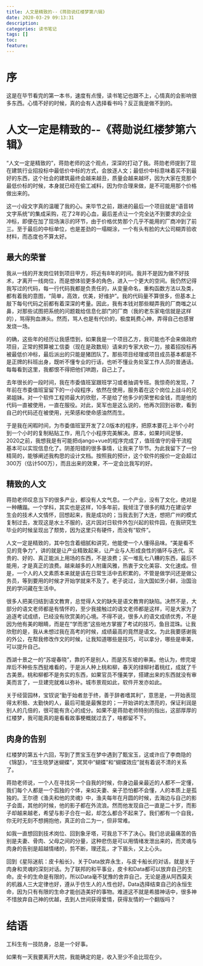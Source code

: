 ```yaml
---
title: 人文是精致的--《蒋勋说红楼梦第六辑》
date: 2020-03-29 09:13:31
description: 
categories: 读书笔记
tags: [] 
toc: 
feature: 
---
```


# 序

这是在毕节看完的第一本书，速度有点慢，读书笔记也跟不上，心情真的会影响很多东西。心情不好的时候，真的会有人选择看书吗？反正我是做不到的。

<!-- more -->

# 人文一定是精致的--《蒋勋说红楼梦第六辑》

“人文一定是精致的”，蒋勋老师的这个观点，深深的打动了我。蒋勋老师提到了现在建筑行业招投标中最低价中标的方式，会放逐人文；最低价中标意味着买不到最好的东西，这个社会的建筑最终会越来越丑，质量会越来越坏，因为大家在竞那个最低价标的时候，本身就已经在偷工减料，因为你合理来做，是不可能用那个价格做出来的。

这一小段文字真的温暖了我的心。来毕节之前，跟进的最后一个项目就是“语音转文字系统”的集成采购，花了2年的心血，最后差点让一个完全达不到要求的企业冲标，即便在加了现场演示的环节，由于价格优势那个几乎不能用的厂商冲到了前三。至于最后的中标单位，也是差劲的一塌糊涂，一个有头有脸的大公司糊弄验收材料，而态度也不算太好。

## 最大的荣誉

我从一线的开发岗位转到项目甲方，将近有8年的时间。我并不是因为做不好技术，才离开一线岗位，而是想体验更多的角色，进入一个更大的空间。我仍然记得我写过的代码，每一行代码我都是负责任的，从变量命名，重构函数方法以及类，都有着我的意图，“简单，高效，优美，好维护”。我的代码量不算很多，但基本上敲下每句代码之前都有着深深的考量。因此，我有本钱对那些糊弄我的厂商嗤之以鼻，对那些试图把系统的问题栽给信息化部门的厂商（我的老东家电信就是这样的），骂得狗血淋头。然而，骂人也是有代价的，极度耗费心神，弄得自己也感冒发烧一场。

的确，这些年的经历让我感悟到，如果我是一个项目乙方，我可能也不会来做政府项目，正常的预算被工信委（现在是政数局）请来的专家大砍一刀，接着招投标再被最低价冲标，最后派出的只能是猪团队了。那些项目经理或项目成员基本都是不是正牌的科班出身，既听不懂专业的行话，也听不懂业务处室工作人员的普通话。每每看到这里，我都恨不得把他们哄跑，自己上了。

去年很长的一段时间，我在市委值班室跟班学习或者抽调专班。我惊奇的发现，7年前在市委值班室留下的一小段程序，依然在使用，服务着在这个岗位上战斗的兄弟姐妹。对一个软件工程师最大的欣慰，不是给了他多少的荣誉和金钱，而是他的代码一直被使用，一直在服役。对此，吴军也是这么说的，他再次回到谷歌，看到自己的代码还在被使用，光荣感和使命感油然而生。

于是我在闲暇时间，为市委值班室开发了2.0版本的程序，把原本要花上半个小时到一个小时的复制粘贴工作，用几个小程序完美解决。原本，如果时间足够，2020之前，我想我是有可能把django+vue的程序完成了，值班值守的骨干流程基本可以实现信息化了。阴差阳错的很多事情，让我来了毕节。为此我留下了一份精简的，能够阐述我构思的设计文档。按照我的预计，这个软件的报价一定会超过300万（估计500万），而且出来的效果，不一定会比我写的好。

## 精致的人文

蒋勋老师叹息当下的很多产业，都没有人文气息。一个产业，没有了文化，绝对是一种糟蹋。一个学科，其实也是这样，10多年前，我倾注了很多的精力在建设学生会的技术人文情怀，回想起来，我是成功的；当我去到了大连，想把广州的模式复制过去，发现这是水土不服的，这片因对日软件外包兴起的软件园，在我研究生毕业的时候呈现出了颓势，因为这里只有硬件，而没有“软件”。

人文一定是精致的，其中包含着细腻和讲究，他能使一个人懂得品味。“美是看不见的竞争力”，讲的就是让产业精致起来，让产业与人形成良性的循环与迭代。买贵的、好的、真正能派上用场的东西，不是浪费；买一堆乱七八糟的东西，最后不能用，才是真正的浪费。越来越多的人附庸风雅，热衷于文化美容、文化速成。但是，一个人的人文素质本来就是该在日常生活中去积累的，不管是做学问还是做公务员，等到要用的时候才开始学就来不及了。老子说过，治大国如烹小鲜，治国治民的学问藏在生活中。

很多人把美归结到语文教育，总觉得人文的缺失是语文教育的缺陷。决然不是，大部分的语文老师都是有情怀的，至少我接触过的语文老师都是这样，可是大家为了追逐考试成绩，已经没有欣赏美的心境。不得不说，很多人的语文成绩优秀，不是因为他有美的眼睛，而是在“学而思”这些地方掌握了考试的技巧，鱼目混珠。让我欣慰的是，我从未想过我在高考的时候，成绩最高的竟然是语文。为此我要感谢我的外公，在帮我修改作文的时候，让我知道哪些是技巧，可以拿分，哪些是审美，可以提升自己。

西湖十景之一的“苏堤春晓”，靠的不是别人，而是苏东坡的审美。他认为，修完堤岸后不种些东西挺难看的，于是派人种上桃和柳，春天的绿柳衬着桃红，成就了千古美景。桃和柳都不是务实的东西，如果官员不懂美学，搭建出来的东西就没有审美而言了，一旦建完就难以弥补。城市景观如此，软件开发亦如此。

关于经营园林，宝钗说“勤于始者怠于终，善于辞者嗜其利”，意思是，一开始表现得太积极、太勤快的人，最后可能是最懈怠的；一开始讲的太漂亮的，保证利润是别人的几倍的，很可能有贪心的成分。如果不是蒋勋老师特别的指出，这部厚厚的红楼梦，我可能真的是看看故事梗概就过去了，啥都留不下。

## 肉身的告别

红楼梦的第五十六回，写到了贾宝玉在梦中遇到了甄宝玉，这或许应了李商隐的《锦瑟》，“庄生晓梦迷蝴蝶”，冥冥中“蝴蝶”和“蝴蝶效应”就有着说不清的关系了。

蒋勋老师说，一个人在寻找另一个自我的时候，你身边最亲最近的人都不一定懂，我们每个人都是一个孤独的个体，亲如夫妻、亲子恐怕都不会懂，人的本质上是孤独的。王尔德《渔夫和他的灵魂》中，渔夫每年在月圆的时候，去海边与自己的影子会面，其他的时候，他的影子都在外流浪。然而他发现自己一直是二十岁，而影子却越来越老，希望与影子合在一起，却怎么都合不起来了。我们都有一个自我，你无时无刻不想拥抱他，真正的合二为一，但非常难。

如我一直想回到技术岗位、回到象牙塔，可我总下不了决心。我们总说最痛苦的告别是夫妻、骨肉、父母之间的分量，这种悲伤是可以用情绪发泄出来的，而灵魂与肉身的告别是超越情绪的，剪不断，理还乱，才下眉头，又上心头。

回到《星际迷航：皮卡船长》，关于Data放弃永生，与皮卡船长的对话，就是关于肉身和灵魂的深刻对话。为了联邦的和平事业，皮卡和Data都可以放弃自己的生命。皮卡的生命是有限的，所以Data毫不犹豫的舍弃自己，无论是遵从阿西莫夫的机器人三大定律也好，遵从于仿生人的人性也好。Data选择结束自己的永恒生命，因为只有有限的生命才能创造美好的事物。难道这不就是希腊神话中，很多神不惜放弃自己神的优越，去到人世间获得爱情，获得友情的一个翻版吗？

# 结语

工科生有一技防身，总是一个好事。

如果有一天我要离开大院，我能确定的是，收入至少不会比现在少。